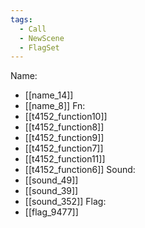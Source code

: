```yaml
---
tags:
  - Call
  - NewScene
  - FlagSet
---
```

Name:
- [[name_14]]
- [[name_8]]
Fn:
- [[t4152_function10]]
- [[t4152_function8]]
- [[t4152_function9]]
- [[t4152_function7]]
- [[t4152_function11]]
- [[t4152_function6]]
Sound:
- [[sound_49]]
- [[sound_39]]
- [[sound_352]]
Flag:
- [[flag_9477]]
